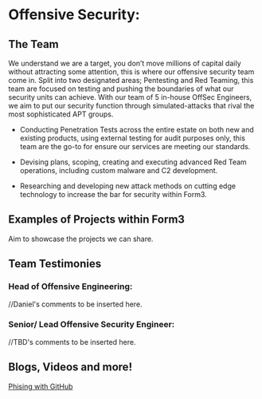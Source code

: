 # Offensive Security:  

## The Team

We understand we are a target, you don’t move millions of capital daily without attracting some attention, this is where our offensive security team come in. Split into two designated areas; Pentesting and Red Teaming, this team are focused on testing and pushing the boundaries of what our security units can achieve. With our team of 5 in-house OffSec Engineers, we aim to put our security function through simulated-attacks that rival the most sophisticated APT groups.   

* Conducting Penetration Tests across the entire estate on both new and existing products, using external testing for audit purposes only, this team are the go-to for ensure our services are meeting our standards.  

* Devising plans, scoping, creating and executing advanced Red Team operations, including custom malware and C2 development.  

* Researching and developing new attack methods on cutting edge technology to increase the bar for security within Form3.  


## Examples of Projects within Form3

Aim to showcase the projects we can share. 


## Team Testimonies

### Head of Offensive Engineering: 

//Daniel's comments to be inserted here. 

### Senior/ Lead Offensive Security Engineer: 

//TBD's comments to be inserted here. 


## Blogs, Videos and more! 

[Phising with GitHub](https://www.form3.tech/engineering/content/phishing-github) 
